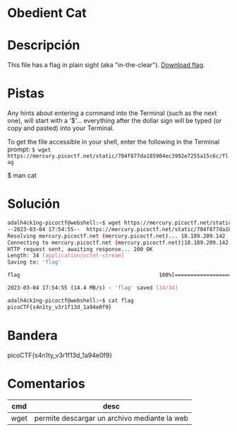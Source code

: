 # Obedient Cat

# Descripción
This file has a flag in plain sight (aka "in-the-clear"). [Download flag](https://mercury.picoctf.net/static/704f877da185904ec3992e7255a15c6c/flag).
# Pistas
Any hints about entering a command into the Terminal (such as the next one), will start with a '$'... everything after the dollar sign will be typed (or copy and pasted) into your Terminal.

To get the file accessible in your shell, enter the following in the Terminal prompt: `$ wget https://mercury.picoctf.net/static/704f877da185904ec3992e7255a15c6c/flag`

$ man cat
# Solución

```bash
adalh4ck1ng-picoctf@webshell:~$ wget https://mercury.picoctf.net/static/704f877da185904ec3992e7255a15c6c/flag
--2023-03-04 17:54:55--  https://mercury.picoctf.net/static/704f877da185904ec3992e7255a15c6c/flag
Resolving mercury.picoctf.net (mercury.picoctf.net)... 18.189.209.142
Connecting to mercury.picoctf.net (mercury.picoctf.net)|18.189.209.142|:443... connected.
HTTP request sent, awaiting response... 200 OK
Length: 34 [application/octet-stream]
Saving to: 'flag'

flag                                            100%[======================================================================================================>]      34  --.-KB/s    in 0s      

2023-03-04 17:54:55 (14.4 MB/s) - 'flag' saved [34/34]

adalh4ck1ng-picoctf@webshell:~$ cat flag
picoCTF{s4n1ty_v3r1f13d_1a94e0f9}
```

# Bandera
picoCTF{s4n1ty_v3r1f13d_1a94e0f9}
# Comentarios
|cmd| desc|
|-----|------|
| wget| permite descargar un archivo mediante la web|
